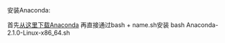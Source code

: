 安装Anaconda:

首先[从这里下载Anaconda](https://repo.continuum.io/archive/index.html)
再直接通过bash + name.sh安装
bash Anaconda-2.1.0-Linux-x86_64.sh

